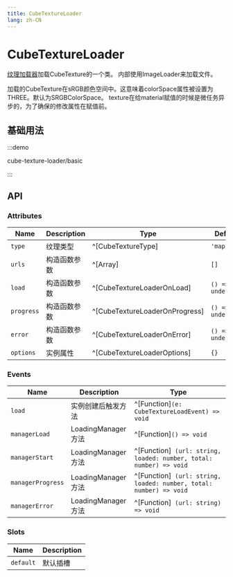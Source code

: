 ```yaml
---
title: CubeTextureLoader
lang: zh-CN
---
```


# CubeTextureLoader

[纹理加载器](https://threejs.org/docs/index.html?q=cube#api/zh/loaders/CubeTextureLoader)加载CubeTexture的一个类。 内部使用ImageLoader来加载文件。

加载的CubeTexture在sRGB颜色空间中。这意味着colorSpace属性被设置为THREE。默认为SRGBColorSpace。
texture在给material赋值的时候是微任务异步的，为了确保的修改属性在赋值前。
## 基础用法

:::demo

cube-texture-loader/basic

:::



## API

### Attributes

| Name       | Description  | Type                           | Default           | Required |
| ---------- | ------------ | ------------------------------ | ----------------- | -------- |
| `type`     | 纹理类型     | ^[CubeTextureType]             | `'map'`           | Yes      |
| `urls`     | 构造函数参数 | ^[Array<string>]               | `[]`              | Yes      |
| `load`     | 构造函数参数 | ^[CubeTextureLoaderOnLoad]     | `() => undefined` | No       |
| `progress` | 构造函数参数 | ^[CubeTextureLoaderOnProgress] | `() => undefined` | No       |
| `error`    | 构造函数参数 | ^[CubeTextureLoaderOnError]    | `() => undefined` | No       |
| `options`  | 实例属性     | ^[CubeTextureLoaderOptions]    | `{}`              | No       |


### Events

| Name              | Description        | Type                                                               |
| ----------------- | ------------------ | ------------------------------------------------------------------ |
| `load`            | 实例创建后触发方法 | ^[Function]`(e: CubeTextureLoadEvent) => void`                         |
| `managerLoad`     | LoadingManager方法 | ^[Function]`() => void`                                            |
| `managerStart`    | LoadingManager方法 | ^[Function]` (url: string, loaded: number, total: number) => void` |
| `managerProgress` | LoadingManager方法 | ^[Function]` (url: string, loaded: number, total: number) => void` |
| `managerError`    | LoadingManager方法 | ^[Function]` (url: string) => void`                                |

### Slots

| Name      | Description |
| --------- | ----------- |
| `default` | 默认插槽    |
